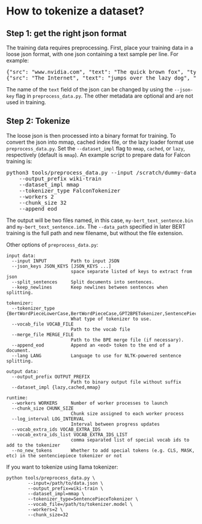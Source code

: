 # How to tokenize a dataset?

## Step 1: get the right json format

The training data requires preprocessing. First, place your training data in a loose json format, with one json containing a text sample per line. For example:
<pre>
{"src": "www.nvidia.com", "text": "The quick brown fox", "type": "Eng", "id": "0", "title": "First Part"}
{"src": "The Internet", "text": "jumps over the lazy dog", "type": "Eng", "id": "42", "title": "Second Part"}
</pre>

The name of the `text` field of the json can be changed by using the `--json-key` flag in `preprocess_data.py`.
The other metadata are optional and are not used in training.

## Step 2: Tokenize 

The loose json is then processed into a binary format for training. To convert the json into mmap, cached index file, or the lazy loader format use `preprocess_data.py`. Set the `--dataset_impl` flag to `mmap`, `cached`, or `lazy`, respectively (default is `mmap`). An example script to prepare data for Falcon training is:
<pre>
python3 tools/preprocess_data.py --input /scratch/dummy-data/train.json 
    --output_prefix wiki-train 
    --dataset_impl mmap 
    --tokenizer_type FalconTokenizer 
    --workers 2 
    --chunk_size 32
    --append_eod
</pre>

The output will be two files named, in this case, `my-bert_text_sentence.bin` and `my-bert_text_sentence.idx`. The `--data_path` specified in later BERT training is the full path and new filename, but without the file extension.

Other options of `preprocess_data.py`:

```
input data:                                                                   
  --input INPUT         Path to input JSON
  --json_keys JSON_KEYS [JSON_KEYS ...]      
                        space separate listed of keys to extract from json                                                                                   
  --split_sentences     Split documents into sentences.                                                                                                      
  --keep_newlines       Keep newlines between sentences when splitting.

tokenizer:
  --tokenizer_type {BertWordPieceLowerCase,BertWordPieceCase,GPT2BPETokenizer,SentencePieceTokenizer,FalconTokenizer}
                        What type of tokenizer to use.
  --vocab_file VOCAB_FILE
                        Path to the vocab file
  --merge_file MERGE_FILE
                        Path to the BPE merge file (if necessary).
  --append_eod          Append an <eod> token to the end of a document.
  --lang LANG           Language to use for NLTK-powered sentence splitting.

output data:
  --output_prefix OUTPUT_PREFIX
                        Path to binary output file without suffix
  --dataset_impl {lazy,cached,mmap}

runtime:
  --workers WORKERS     Number of worker processes to launch
  --chunk_size CHUNK_SIZE
                        Chunk size assigned to each worker process
  --log_interval LOG_INTERVAL
                        Interval between progress updates
  --vocab_extra_ids VOCAB_EXTRA_IDS
  --vocab_extra_ids_list VOCAB_EXTRA_IDS_LIST
                        comma separated list of special vocab ids to add to the tokenizer
  --no_new_tokens       Whether to add special tokens (e.g. CLS, MASK, etc) in the sentenciepiece tokenizer or not
```

If you want to tokenize using llama tokenizer:
```
python tools/preprocess_data.py \
        --input=/path/to/data.json \
        --output_prefix=wiki-train \
        --dataset_impl=mmap \
        --tokenizer_type=SentencePieceTokenizer \
        --vocab_file=/path/to/tokenizer.model \
        --workers=2 \
        --chunk_size=32
```
